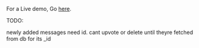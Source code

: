 For a Live demo, Go <a href="https://robo-blog.vercel.app/" target="_blank">here</a>.

TODO:

newly added messages need id. cant upvote or delete until theyre fetched from db for its \_id
